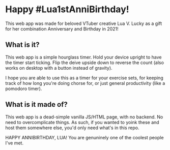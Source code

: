 # Happy #Lua1stAnniBirthday! 

This web app was made for beloved VTuber creative Lua V. Lucky as a gift for her combination Anniversary and Birthday in 2021!

## What is it?

This web app is a simple hourglass timer. Hold your device upright to have the timer start ticking. Flip the deive upside down to reverse the count (also works on desktop with a button instead of gravity).

I hope you are able to use this as a timer for your exercise sets, for keeping track of how long you're doing chorse for, or just general productivity (like a pomodoro timer).

## What is it made of?

This web app is a dead-simple vanilla JS/HTML page, with no backend. No need to overcomplicate things. As such, if you wanted to yoink these and host them somewhere else, you'd only need what's in this repo.

HAPPY ANNIBIRTHDAY, LUA! You are genuninely one of the coolest people I've met.